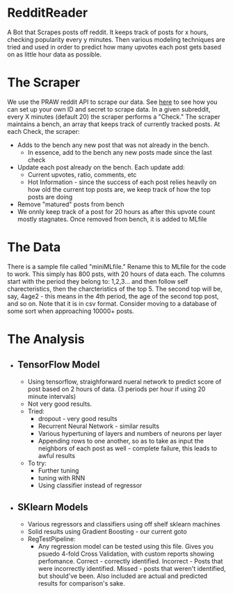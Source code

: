 # RedditReader
A Bot that Scrapes posts off reddit. It keeps track of posts for x hours, checking popularity every y minutes. Then various modeling techniques are tried and used in order to predict how many upvotes each post gets based on as little hour data as possible. 

# The Scraper

We use the PRAW reddit API to scrape our data. See [here](https://praw.readthedocs.io/en/latest/getting_started/quick_start.html) to see how you can set up your own ID and secret to scrape data. In a given subreddit, every X minutes (default 20) the scraper performs a "Check." The scraper maintains a bench, an array that keeps track of currently tracked posts. At each Check, the scraper:
* Adds to the bench any new post that was not already in the bench. 
  * In essence, add to the bench any new posts made since the last check
* Update each post already on the bench. Each update add:
  * Current upvotes, ratio, comments, etc
  * Hot Information - since the success of each post relies heavily on how old the current top posts are, we keep track of how the top posts are doing
 * Remove "matured" posts from bench
  * We onnly keep track of a post for 20 hours as after this upvote count mostly stagnates. Once removed from bench, it is added to MLfile

# The Data

There is a sample file called "miniMLfile." Rename this to MLfile for the code to work. This simply has 800 psts, with 20 hours of data each. The columns start with the period they belong to: 1,2,3... and then follow self charecteristics, then the charcteristics of the top 5. The second top will be, say, 4age2 - this means in the 4th period, the age of the second top post, and so on. Note that it is in csv format. Consider moving to a database of some sort when approaching 10000+ posts. 

# The Analysis

* ## TensorFlow Model ##
  * Using tensorflow, straighforward nueral network to predict score of post based on 2 hours of data. (3 periods per hour if using 20 minute intervals)
  * Not very good results. 
  * Tried:
    * dropout - very good results
    * Recurrent Neural Network - similar results
    * Various hypertuning of layers and numbers of neurons per layer
    * Appending rows to one another, so as to take as input the neighbors of each post as well - complete failure, this leads to awful results
  * To try:
    * Further tuning
    * tuning with RNN
    * Using classifier instead of regressor
* ## SKlearn Models ##

  * Various regressors and classifiers using off shelf sklearn machines
  * Solid results using Gradient Boosting - our current goto
  * RegTestPipeline:
    * Any regression model can be tested using this file. Gives you psuedo 4-fold Cross Validation, with custom reports showing perfomance. Correct - correctly identified. Incorrect - Posts that were incorrectly identified. Missed - posts that weren't identified, but should've been. Also included are actual and predicted results for comparison's sake.  
